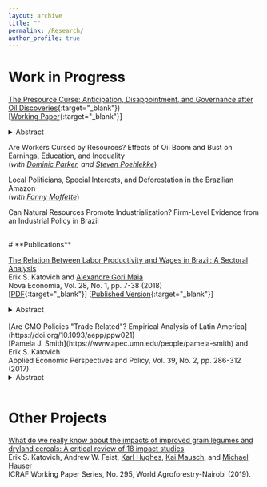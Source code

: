 ```yaml
---
layout: archive
title: ""
permalink: /Research/
author_profile: true
---
```

# **Work in Progress**<br/>

[The Presource Curse: Anticipation, Disappointment, and Governance after Oil Discoveries](/files/Katovich_PresourceCurse_2021_06_20.pdf){:target="_blank"})<br/>
[[Working Paper](/files/Katovich_PresourceCurse_2021_06_20.pdf){:target="_blank"}] <br/>
<details><summary>Abstract</summary>
Major resource discoveries may cause governments and politicians to alter their behavior
based on expectations of future revenues. Yet discoveries often fail to pan out. Do public spending and political competition increase in anticipation of future
windfalls? Are there long-term consequences of disappointed expectations? I test
for subnational evidence of this “Presource Curse” following a wave of offshore oil
discoveries in Brazil between 2000-2017. I exploit a quasi-experiment created by
Brazil’s formulaic sharing rules for oil and gas revenues, which allow municipal governments
to predict whether they will benefit from exogenous offshore discoveries.
Drawing on an original geolocated dataset of 179 major discovery announcements,
I use event studies to estimate dynamic effects of discoveries on municipal public
finances, public goods provision, political competition, and firm entry and hiring.
To explore the effects of disappointment, I build a model of offshore oil production
and royalty allocation to forecast each municipality’s expected revenue stream after
discovery announcements. I find that disappointment was widespread: 30 of 48
Brazilian municipalities affected by discovery announcements between 2000-2017 ultimately
receive less than 40% of the revenues they could have expected. Further, I
find that municipalities do not exhibit rapid anticipatory responses to discovery announcements,
but ten years after a discovery, municipalities where production met
expectations enjoy significant increases in revenues (+75%) and spending (+21%)
relative to never-treated controls. They do not, however, show improvements in
public goods provision. Disappointed municipalities experience reduced per capita
investment (-57%) and education and health spending (-26%) ten years on, suggesting
these places are worse off than control municipalities that never received a
discovery. Local political competition intensifies after discovery announcements.<br/>
</details> 

Are Workers Cursed by Resources? Effects of Oil Boom and Bust on Earnings, Education, and Inequality  <br/> (_with [Dominic Parker](https://aae.wisc.edu/dparker/), and [Steven Poehlekke](https://unidirectory.auckland.ac.nz/profile/steven-poelhekke)_)

Local Politicians, Special Interests, and Deforestation in the Brazilian Amazon <br/> (_with [Fanny Moffette](https://fannymoffette.com/)_)

Can Natural Resources Promote Industrialization? Firm-Level Evidence from an Industrial Policy in Brazil

<br/>
# **Publications**<br/>

[The Relation Between Labor Productivity and Wages in Brazil: A Sectoral Analysis](https://doi.org/10.1590/0103-6351/3943)<br/>
Erik S. Katovich and [Alexandre Gori Maia](https://www4.eco.unicamp.br/docentes/gori/)<br/>
Nova Economia, Vol. 28, No. 1, pp. 7-38 (2018)<br/>
[[PDF](/files/Katovich_Maia_NovaEconomia.pdf){:target="_blank"}] [[Published Version](https://doi.org/10.1590/0103-6351/3943){:target="_blank"}] <br/>
<details><summary>Abstract</summary>
Labor productivity is a crucial long-run determinant of real wages. Nonetheless, wage and productivity dynamics often diverge in practice due to a range of economic and institutional factors. This study analyzes the relation between the dynamics of labor productivity and wages in Brazil from 1996 to 2014, and adopts a sectoral perspective to account for divergent trends among economic sectors. Analyses are based on pooled data drawn from the National Accounts and the Pesquisa Nacional por Amostra de Domicílios, and hierarchical data models are estimated to assess the impacts of state- and sector-level factors on individuals’ wages. Results indicate that productivity is significantly positively associated with wage levels for all economic sectors, but that institutional factors such as labor formalization and minimum wage exert equally significant impacts, suggesting that wage growth over the 1996-2014 period was as much the result of institutional changes as of transformation of Brazil’s productive structure.<br/>
</details> 
<br/>
[Are GMO Policies "Trade Related"? Empirical Analysis of Latin America](https://doi.org/10.1093/aepp/ppw021)<br/>
[Pamela J. Smith](https://www.apec.umn.edu/people/pamela-smith) and Erik S. Katovich<br/>
Applied Economic Perspectives and Policy, Vol. 39, No. 2, pp. 286-312 (2017)<br/>
<details><summary>Abstract</summary>
This paper empirically examines whether GMO policies are “trade related” for countries in Latin America (LA). First, we use the Balassa index to assess the “revealed comparative advantage” of LA countries. We find that LA countries have a revealed comparative advantage in GMO industries relative to the world, and that intra-regional trade in these industries is modest relative to external trade. Second, we estimate the Gravity model to examine the effects of importers’ GMO policies on Argentina and Brazil’s bilateral exports of soybeans and maize. We find that strong GMO policies in importers have a negative effect on Argentina’s bilateral exports of soybeans (an industry and country with historically high GMO content). Further, we find that past GMO policies are a strong determinant of Argentina’s future bilateral exports, and that the negative trade effects of strong GMO policies are increasing over time. In contrast, we find a weaker relationship between the GMO policies of importers and Brazil’s bilateral exports (consistent with Brazil’s more recent increases in GMO content). These findings for Argentina and Brazil provide a benchmark for other developing countries that are looking for guidance on servicing trading partners with diverse GMO policies.</details> <br/>

# **Other Projects**<br/>

[What do we really know about the impacts of improved grain legumes and dryland cereals: A critical review of 18 impact studies](10.5716/WP19006.PDF)<br/>
Erik S. Katovich, Andrew W. Feist, [Karl Hughes](http://worldagroforestry.org/staff/karl-hughes), [Kai Mausch](http://worldagroforestry.org/staff/kai-mausch), and [Michael Hauser](https://www.icrisat.org/team/dr-michael-hauser/)<br/>
ICRAF Working Paper Series, No. 295, World Agroforestry-Nairobi (2019).



